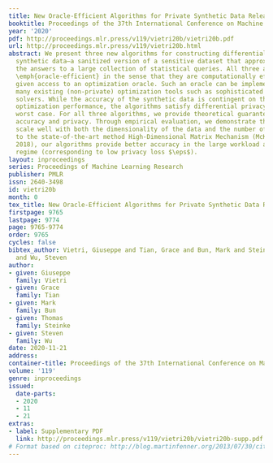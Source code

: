 ```yaml
---
title: New Oracle-Efficient Algorithms for Private Synthetic Data Release
booktitle: Proceedings of the 37th International Conference on Machine Learning
year: '2020'
pdf: http://proceedings.mlr.press/v119/vietri20b/vietri20b.pdf
url: http://proceedings.mlr.press/v119/vietri20b.html
abstract: We present three new algorithms for constructing differentially private
  synthetic data—a sanitized version of a sensitive dataset that approximately preserves
  the answers to a large collection of statistical queries. All three algorithms are
  \emph{oracle-efficient} in the sense that they are computationally efficient when
  given access to an optimization oracle. Such an oracle can be implemented using
  many existing (non-private) optimization tools such as sophisticated integer program
  solvers. While the accuracy of the synthetic data is contingent on the oracle’s
  optimization performance, the algorithms satisfy differential privacy even in the
  worst case. For all three algorithms, we provide theoretical guarantees for both
  accuracy and privacy. Through empirical evaluation, we demonstrate that our methods
  scale well with both the dimensionality of the data and the number of queries. Compared
  to the state-of-the-art method High-Dimensional Matrix Mechanism (McKenna et al. VLDB
  2018), our algorithms provide better accuracy in the large workload and high privacy
  regime (corresponding to low privacy loss $\eps$).
layout: inproceedings
series: Proceedings of Machine Learning Research
publisher: PMLR
issn: 2640-3498
id: vietri20b
month: 0
tex_title: New Oracle-Efficient Algorithms for Private Synthetic Data Release
firstpage: 9765
lastpage: 9774
page: 9765-9774
order: 9765
cycles: false
bibtex_author: Vietri, Giuseppe and Tian, Grace and Bun, Mark and Steinke, Thomas
  and Wu, Steven
author:
- given: Giuseppe
  family: Vietri
- given: Grace
  family: Tian
- given: Mark
  family: Bun
- given: Thomas
  family: Steinke
- given: Steven
  family: Wu
date: 2020-11-21
address: 
container-title: Proceedings of the 37th International Conference on Machine Learning
volume: '119'
genre: inproceedings
issued:
  date-parts:
  - 2020
  - 11
  - 21
extras:
- label: Supplementary PDF
  link: http://proceedings.mlr.press/v119/vietri20b/vietri20b-supp.pdf
# Format based on citeproc: http://blog.martinfenner.org/2013/07/30/citeproc-yaml-for-bibliographies/
---
```


